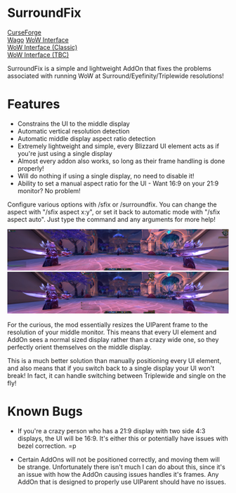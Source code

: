 # SurroundFix
[CurseForge](https://www.curseforge.com/wow/addons/surroundfix)  
[Wago](https://addons.wago.io/addons/surroundfix)
[WoW Interface](https://www.wowinterface.com/downloads/info25251-SurroundFix.html)  
[WoW Interface (Classic)](https://www.wowinterface.com/downloads/info25252-SurroundFixClassic.html)  
[WoW Interface (TBC)](https://www.wowinterface.com/downloads/info25949-SurroundFixBCC.html)  

SurroundFix is a simple and lightweight AddOn that fixes the problems associated with running WoW at Surround/Eyefinity/Triplewide resolutions!

# Features
- Constrains the UI to the middle display
- Automatic vertical resolution detection
- Automatic middle display aspect ratio detection
- Extremely lightweight and simple, every Blizzard UI element acts as if you're just using a single display
- Almost every addon also works, so long as their frame handling is done properly!
- Will do nothing if using a single display, no need to disable it!
- Ability to set a manual aspect ratio for the UI - Want 16:9 on your 21:9 monitor? No problem!

Configure various options with /sfix or /surroundfix. You can change the aspect with "/sfix aspect x:y", or set it back to automatic mode with "/sfix aspect auto". Just type the command and any arguments for more help!


![Before](Other%20Files/Images/SFix%20Default.jpg)
![After](Other%20Files/Images/SFix%20Fixed.jpg)


For the curious, the mod essentially resizes the UIParent frame to the resolution of your middle monitor. This means that every UI element and AddOn sees a normal sized display rather than a crazy wide one, so they perfectly orient themselves on the middle display.

This is a much better solution than manually positioning every UI element, and also means that if you switch back to a single display your UI won't break! In fact, it can handle switching between Triplewide and single on the fly!


# Known Bugs  
- If you're a crazy person who has a 21:9 display with two side 4:3 displays, the UI will be 16:9. It's either this or potentially have issues with bezel correction. =p

- Certain AddOns will not be positioned correctly, and moving them will be strange. Unfortunately there isn't much I can do about this, since it's an issue with how the AddOn causing issues handles it's frames. Any AddOn that is designed to properly use UIParent should have no issues.
